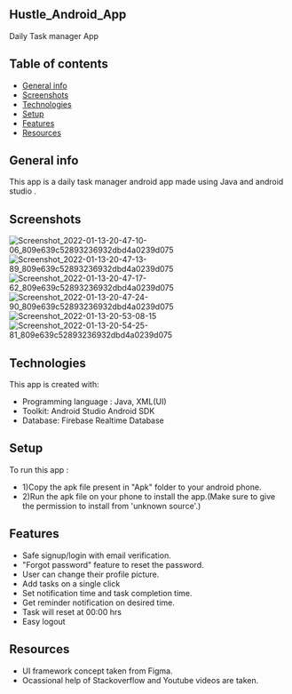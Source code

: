 ## Hustle_Android_App
Daily Task manager App
## Table of contents
* [General info](#general-info)
* [Screenshots](#screenshots)
* [Technologies](#technologies)
* [Setup](#setup)
* [Features](#features)
* [Resources](#resources)
## General info
This app is a daily task manager android app made using Java and android studio .
## Screenshots
![Screenshot_2022-01-13-20-47-10-06_809e639c52893236932dbd4a0239d075](https://user-images.githubusercontent.com/73732542/149359029-9beea868-ef44-484a-a99d-63c9e7ce4140.jpg)
![Screenshot_2022-01-13-20-47-13-89_809e639c52893236932dbd4a0239d075](https://user-images.githubusercontent.com/73732542/149359053-200e524f-295b-464c-a003-7abd52ccf6eb.jpg)
![Screenshot_2022-01-13-20-47-17-62_809e639c52893236932dbd4a0239d075](https://user-images.githubusercontent.com/73732542/149359061-05f9f1fc-ec07-4185-be50-8d4437f272eb.jpg)
![Screenshot_2022-01-13-20-47-24-90_809e639c52893236932dbd4a0239d075](https://user-images.githubusercontent.com/73732542/149359069-33d24387-26c1-478b-b7e8-0d52d24383bd.jpg)
![Screenshot_2022-01-13-20-53-08-15](https://user-images.githubusercontent.com/73732542/149359102-104d6473-47a7-4d63-bef1-0a6cfe3e1545.jpg)
![Screenshot_2022-01-13-20-54-25-81_809e639c52893236932dbd4a0239d075](https://user-images.githubusercontent.com/73732542/149359126-c6357814-bc37-4dd9-ae4c-a95795a6208d.jpg)
## Technologies
This app is created with:
* Programming language :
Java, XML(UI)
* Toolkit:
Android Studio
Android SDK
* Database:
Firebase Realtime Database
## Setup
To run this app :
* 1)Copy the apk file present in "Apk" folder to your android phone.
* 2)Run the apk file on your phone to install the app.(Make sure to give the permission to install from 'unknown source'.)
## Features
* Safe signup/login with email verification.
* "Forgot password" feature to reset the password.
* User can change their profile picture.
* Add tasks on a single click
* Set notification time and task completion time.
* Get reminder notification on desired time.
* Task will reset at 00:00 hrs
* Easy logout 
## Resources
* UI framework concept taken from Figma.
* Ocassional help of Stackoverflow and Youtube videos are taken.
